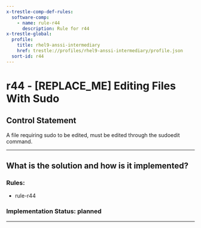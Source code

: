 ```yaml
---
x-trestle-comp-def-rules:
  software-comp:
    - name: rule-r44
      description: Rule for r44
x-trestle-global:
  profile:
    title: rhel9-anssi-intermediary
    href: trestle://profiles/rhel9-anssi-intermediary/profile.json
  sort-id: r44
---
```


# r44 - \[REPLACE_ME\] Editing Files With Sudo

## Control Statement

A file requiring sudo to be edited, must be edited through the sudoedit command.

______________________________________________________________________

## What is the solution and how is it implemented?

<!-- For implementation status enter one of: implemented, partial, planned, alternative, not-applicable -->

<!-- Note that the list of rules under ### Rules: is read-only and changes will not be captured after assembly to JSON -->

<!-- Add control implementation description here for control: r44 -->

### Rules:

  - rule-r44

### Implementation Status: planned

______________________________________________________________________

